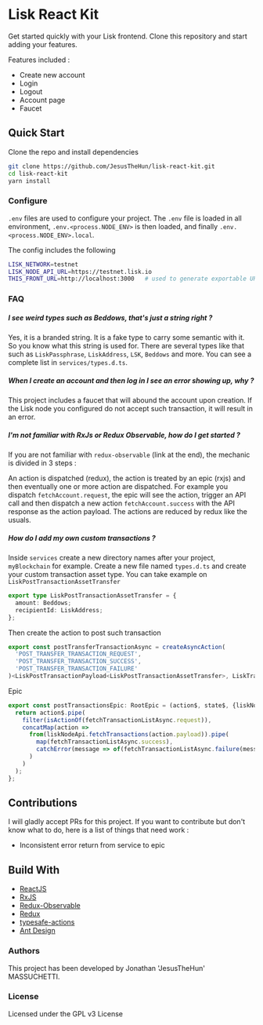 # Lisk React Kit

Get started quickly with your Lisk frontend.
Clone this repository and start adding your features.

Features included :

- Create new account
- Login
- Logout
- Account page
- Faucet

## Quick Start
   
Clone the repo and install dependencies
   
```bash
git clone https://github.com/JesusTheHun/lisk-react-kit.git
cd lisk-react-kit
yarn install
```

### Configure

`.env` files are used to configure your project. The `.env` file is loaded in all environment, 
`.env.<process.NODE_ENV>` is then loaded, and finally `.env.<process.NODE_ENV>.local`.

The config includes the following

```bash
LISK_NETWORK=testnet
LISK_NODE_API_URL=https://testnet.lisk.io
THIS_FRONT_URL=http://localhost:3000   # used to generate exportable URLs
```

### FAQ

##### I see weird types such as Beddows, that's just a string right ?

Yes, it is a branded string. It is a fake type to carry some semantic with it. So you know what this string is used for.
There are several types like that such as `LiskPassphrase`, `LiskAddress`, `LSK`, `Beddows` and more. 
You can see a complete list in `services/types.d.ts`.

##### When I create an account and then log in I see an error showing up, why ? 
This project includes a faucet that will abound the account upon creation. 
If the Lisk node you configured do not accept such transaction, it will result in an error.

##### I'm not familiar with RxJs or Redux Observable, how do I get started ?

If you are not familiar with `redux-observable` (link at the end), the mechanic is divided in 3 steps :

An action is dispatched (redux), the action is treated by an epic (rxjs) and then eventually one or more action are dispatched.
For example you dispatch `fetchAccount.request`, the epic will see the action, trigger an API call and then
dispatch a new action `fetchAccount.success` with the API response as the action payload.
The actions are reduced by redux like the usuals. 

##### How do I add my own custom transactions ?

Inside `services` create a new directory names after your project, `myBlockchain` for example.
Create a new file named `types.d.ts` and create your custom transaction asset type. 
You can take example on `LiskPostTransactionAssetTransfer` 

```typescript
export type LiskPostTransactionAssetTransfer = {
  amount: Beddows;
  recipientId: LiskAddress;
};
```  

Then create the action to post such transaction

```typescript
export const postTransferTransactionAsync = createAsyncAction(
  'POST_TRANSFER_TRANSACTION_REQUEST',
  'POST_TRANSFER_TRANSACTION_SUCCESS',
  'POST_TRANSFER_TRANSACTION_FAILURE'
)<LiskPostTransactionPayload<LiskPostTransactionAssetTransfer>, LiskTransaction, APIErrorResponse>();
```

Epic

```typescript
export const postTransactionsEpic: RootEpic = (action$, state$, {liskNodeApi}) => {
  return action$.pipe(
    filter(isActionOf(fetchTransactionListAsync.request)),
    concatMap(action =>
      from(liskNodeApi.fetchTransactions(action.payload)).pipe(
        map(fetchTransactionListAsync.success),
        catchError(message => of(fetchTransactionListAsync.failure(message)))
      )
    )
  );
};
```

## Contributions

I will gladly accept PRs for this project. If you want to contribute but don't know what to do, here is a list of things that need work :

- Inconsistent error return from service to epic

## Build With

* [ReactJS](https://reactjs.org)
* [RxJS](https://rxjs-dev.firebaseapp.com/guide/overview)
* [Redux-Observable](https://redux-observable.js.org)
* [Redux]()
* [typesafe-actions](https://github.com/piotrwitek/typesafe-actions) 
* [Ant Design](https://ant.design/)

### Authors

This project has been developed by Jonathan 'JesusTheHun' MASSUCHETTI.

### License

Licensed under the GPL v3 License
